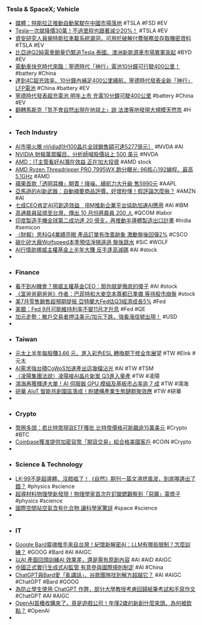 ### Tesla & SpaceX; Vehicle
- [媒體：特斯拉正推動自動駕駛在中國市場落地](https://m.cnyes.com/news/id/5293483) #TSLA #FSD #EV
- [Tesla一次就降價30萬！不過里程也跟著減少20%！](https://www.supermoto8.com/articles/11789) #TSLA #EV
- [資安研究人員揭特斯拉車載系統漏洞，可用於破解付費服務並存取機密資料](https://www.ithome.com.tw/news/158301) #TSLA #EV
- [比亞迪Q2純電車銷量仍緊追Tesla 泰國、澳洲新能源車市場異軍突起](https://tw.stock.yahoo.com/news/比亞迪q2純電車銷量仍緊追tesla-泰國-澳洲新能源車市場異軍突起-071420619.html) #BYD #EV
- [電動車快充時代來臨：寧德時代「神行」電池10分鐘可行駛400公里！](https://wuangus.cc/new-batteries-from-tesla-supplier-catl/) #battery #China
- [達到4C超充效率、10分鐘內補足400公里續航，寧德時代發表全新「神行」LFP電池](https://news.u-car.com.tw/news/article/75873) #China #battery #EV
- [寧德時代發表超充電池 明年上市 充電10分鐘可駛400公里](https://news.cnyes.com/news/id/5292490) #battery #China #EV
- [翻轉馬斯克「氫不會自然出現在地球上」說 法澳等地發現大規模天然氫](https://e-info.org.tw/node/237426) #H
-
- ### Tech Industry
- [AI市場火爆 nVidia的H100晶片全球銷售額可達5277億元］](https://ec.ltn.com.tw/article/breakingnews/4399161) #NVDA #AI
- [NVIDIA 財報萬眾矚目，分析師喊股價站上 500 美元](https://technews.tw/2023/08/17/nvidia-stock-gets-price-target-upgrades/) #NVDA
- [AMD：IT主管看好AI潛在效益 正在加大投資](https://wantrich.chinatimes.com/news/20230817900214-420101) #AMD stock
- [AMD Ryzen Threadripper PRO 7995WX 跑分曝光: 96核心192線程、最高5.1GHz](https://news.xfastest.com/amd/131240/amd-ryzen-threadripper-pro-7995wx/) #AMD
- [蘋果首款「透明耳機」開賣！降噪、續航力大升級 售5990元](https://today.line.me/tw/v2/article/2DPz0Mz) #AAPL
- [亞馬遜的AI新武器：自動摘要商品評價，好壞秒懂！假評論怎麼揪？](https://www.bnext.com.tw/article/76386/amazon-ai-summarize-product-reviews) #AMZN #AI
- [七成CEO肯定AI可創造效益　IBM推新企業平台協助加速AI應用](https://finance.ettoday.net/news/2563214) #AI #IBM
- [高通裁員延燒至台灣，傳出 10 月份將裁員 200 人](https://finance.technews.tw/2023/08/17/qualcomm-layoffs-spread-to-taiwan/) #QCOM #labor
- [印度製造手機全球第二成功達 20 億支，再推動半導體製造出口計畫](https://technews.tw/2023/08/17/india-has-the-second-largest-number-of-mobile-phones-in-the-world/) #India #semicon
- [〈財報〉思科Q4業績亮眼 產品訂單有改善跡象 激勵盤後回彈2%](https://news.cnyes.com/news/id/5292750) #CSCO
- [碳化矽大廠Wolfspeed本季預估淨損遠遜 盤後跳水](https://www.moneydj.com/kmdj/news/newsviewer.aspx?a=4d80196c-21dd-4371-9653-756f7ca2fb65) #SiC #WOLF
- [AI行情助挪威主權基金上半年大賺 反手逢高減碼](https://tw.stock.yahoo.com/news/ai行情助挪威主權基金上半年大賺-反手逢高減碼-014200927.html) #AI #stock
-
- ### Finance
- [看不到AI機會？挪威主權基金CEO：那你就是徹底的傻子](https://ec.ltn.com.tw/article/breakingnews/4399302) #AI #stock
- [《富爸爸窮爸爸》作者：巴菲特和大麥空本尊都已準備 等待股市崩盤](https://news.cnyes.com/news/id/5293392) #stock
- [美7月零售銷售超預期提振 亞特蘭大Fed估Q3經濟成長5%](https://news.cnyes.com/news/id/5292552) #Fed
- [美銀：Fed 9月可能維持利率不變11月才升息](https://news.cnyes.com/news/id/5292751) #Fed #QE
- [加元走勢：散戶交易者押注美元/加元下跌，強看漲信號出現！](https://www.dailyfxasia.com/cn/cmarkets/20230817-25037.html) #USD
-
- ### Taiwan
- [元太上半年每股賺3.66 元，進入彩色ESL 轉換期下修全年展望](https://finance.technews.tw/2023/08/16/e-ink-holdings-2023-q2-earnings/) #TW #EInk #元太
- [AI需求強台積CoWoS加速產出這幾檔沾光](https://ctee.com.tw/news/tech/921892.html) #AI #TW #TSM
- [〈凌陽集團法說〉凌陽接AI晶片新案 Q3進入量產](https://news.cnyes.com/news/id/5292170) #TW #凌陽
- [鴻海再獲輝達大單！AI 伺服器 GPU 模組及基板市占率逾 7 成](https://technews.tw/2023/08/17/foxconn-nvidia-ai-server/) #TW #鴻海
- [研華 AIoT 智能共創園區落成！盼建構產業生態鏈群聚效應](https://finance.technews.tw/2023/08/17/iotmart-2/) #TW #研華
-
- ### Crypto
- [幣圈多頭：若比特幣現貨ETF獲批 比特幣價格可能飆逾15萬美元](https://news.cnyes.com/news/id/5292748) #Crypto #BTC
- [Coinbase獲准提供加密貨幣「期貨交易」給合格美國客戶](https://www.blocktempo.com/coinbase-approved-to-offer-cryptocurrency-futures-trading/) #COIN #Crypto
-
- ### Science & Technology
- [LK-99不是超導體、沒戲唱了！《自然》期刊一篇文澆熄風波，到底哪邊出了錯？](https://www.bnext.com.tw/article/76421/nature-lk-99) #physics #science
- [超導材料物理學新發現！物理學家首次在釕酸鍶觀察到「惡魔」電漿子](https://today.line.me/tw/v2/article/vX2ZYPj) #physics #science
- [國際空間站空氣含有化合物 讓科學家驚訝](https://www.epochtimes.com/b5/23/8/15/n14054011.htm) #space #science
-
- ### IT
- [Google Bard靈魂推手來自台灣！紀懷新解密AI：LLM有哪些限制？怎麼訓練？](https://www.bnext.com.tw/article/76412/google-bard-dr-ed-h-chi) #GOOG #Bard #AI #AIGC
- [以AI 產圖回頭訓練AI 效果差，還是需有原創內容](https://technews.tw/2023/08/17/ai-trained-on-ai-images-produces-terrible-results/) #AI #AID #AIGC
- [中國正式實行生成式AI監管 有意參與國際規則制定](https://m.cnyes.com/news/id/5292110) #AI #China
- [ChatGPT與Bard愛「亂講話」，谷歌團隊找到解方超越它？](https://www.gvm.com.tw/article/105437) #AI #AIGC #ChatGPT #Bard #GOOG
- [為防止學生使用 ChatGPT 作弊，部分大學教授考慮回歸紙筆考試和手寫作文](https://www.techbang.com/posts/108797-to-prevent-students-from-cheating-with-chatgpt-some) #ChatGPT #AI #AIGC
- [OpenAI首樁收購來了，竟是遊戲公司！年僅2歲的新創什麼來頭、為何被欽點？](https://www.bnext.com.tw/article/76416/openai-first-acquisition) #OpenAI
-